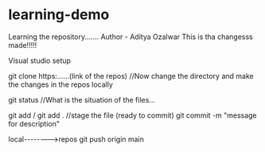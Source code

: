 # learning-demo
Learning the repository.......
Author - Aditya Ozalwar
This is tha changesss made!!!!!


Visual studio setup 

git clone https:......(link of the repos)
//Now change the directory and make the changes in the repos locally

git status
//What is the situation of the files...

git add <filename> / git add . 
//stage the file (ready to commit)
git commit -m "message for description"



local-------->repos
git push origin main